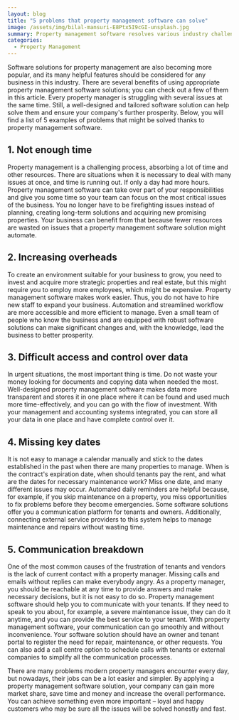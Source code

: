 ```yaml
---
layout: blog
title: "5 problems that property management software can solve"
image: /assets/img/bilal-mansuri-E8Ptx5I9cGI-unsplash.jpg
summary: Property management software resolves various industry challenges, enhancing efficiency, data control, and communication, crucial for business growth and customer satisfaction.
categories: 
  - Property Management
---
```

Software solutions for property management are also becoming more popular, and its many helpful features should be considered for any business in this industry. There are several benefits of using appropriate property management software solutions; you can check out a few of them in this article. Every property manager is struggling with several issues at the same time. Still, a well-designed and tailored software solution can help solve them and ensure your company's further prosperity. Below, you will find a list of 5 examples of problems that might be solved thanks to property management software.


## 1. Not enough time
Property management is a challenging process, absorbing a lot of time and other resources. There are situations when it is necessary to deal with many issues at once, and time is running out. If only a day had more hours. Property management software can take over part of your responsibilities and give you some time so your team can focus on the most critical issues of the business. You no longer have to be firefighting issues instead of planning, creating long-term solutions and acquiring new promising properties. Your business can benefit from that because fewer resources are wasted on issues that a property management software solution might automate.

## 2. Increasing overheads
To create an environment suitable for your business to grow, you need to invest and acquire more strategic properties and real estate, but this might require you to employ more employees, which might be expensive. Property management software makes work easier. Thus, you do not have to hire new staff to expand your business. Automation and streamlined workflow are more accessible and more efficient to manage. Even a small team of people who know the business and are equipped with robust software solutions can make significant changes and, with the knowledge, lead the business to better prosperity.

## 3. Difficult access and control over data
In urgent situations, the most important thing is time. Do not waste your money looking for documents and copying data when needed the most. Well-designed property management software makes data more transparent and stores it in one place where it can be found and used much more time-effectively, and you can go with the flow of investment. With your management and accounting systems integrated, you can store all your data in one place and have complete control over it.

## 4. Missing key dates
It is not easy to manage a calendar manually and stick to the dates established in the past when there are many properties to manage. When is the contract's expiration date, when should tenants pay the rent, and what are the dates for necessary maintenance work? Miss one date, and many different issues may occur. Automated daily reminders are helpful because, for example, if you skip maintenance on a property, you miss opportunities to fix problems before they become emergencies. Some software solutions offer you a communication platform for tenants and owners. Additionally, connecting external service providers to this system helps to manage maintenance and repairs without wasting time.

## 5. Communication breakdown
One of the most common causes of the frustration of tenants and vendors is the lack of current contact with a property manager. Missing calls and emails without replies can make everybody angry. As a property manager, you should be reachable at any time to provide answers and make necessary decisions, but it is not easy to do so. Property management software should help you to communicate with your tenants. If they need to speak to you about, for example, a severe maintenance issue, they can do it anytime, and you can provide the best service to your tenant. With property management software, your communication can go smoothly and without inconvenience. Your software solution should have an owner and tenant portal to register the need for repair, maintenance, or other requests. You can also add a call centre option to schedule calls with tenants or external companies to simplify all the communication processes.


There are many problems modern property managers encounter every day, but nowadays, their jobs can be a lot easier and simpler. By applying a property management software solution, your company can gain more market share, save time and money and increase the overall performance. You can achieve something even more important – loyal and happy customers who may be sure all the issues will be solved honestly and fast.
